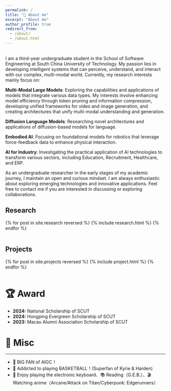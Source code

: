 ```yaml
---
permalink: /
title: "👋 About me"
excerpt: "About me"
author_profile: true
redirect_from: 
  - /about/
  - /about.html
---
```


<br />
I am a third-year undergraduate student in the School of Software Engineering at South China University of Technology. My passion lies in developing intelligent systems that can perceive, understand, and interact with our complex, multi-modal world. Currently, my research interests mainly focus on:

**Multi-Modal Large Models**: Exploring the capabilities and applications of models that integrate various data types. My interests involve enhancing model efficiency through token pruning and information compression, developing unified frameworks for video and image generation, and creating architectures that unify multi-modal understanding and generation.

**Diffusion Language Models**: Researching novel architectures and applications of diffusion-based models for language.

**Embodied AI**: Focusing on foundational models for robotics that leverage force-feedback data to enhance physical interaction.

**AI for Industry**: Investigating the practical application of AI technologies to transform various sectors, including Education, Recruitment, Healthcare, and ERP.

As an undergraduate researcher in the early stages of my academic journey, I maintain an open and curious mindset. I am always enthusiastic about exploring emerging technologies and innovative applications. Feel free to contact me if you are interested in discussing or exploring collaborations.

Research
------
<div>
  <table>
  {% for post in site.research reversed %}
    <tr>{% include research.html %}</tr>
  {% endfor %}
  </table>
</div>

Projects
------
<div>
  <table>
  {% for post in site.projects reversed %}
    <tr>{% include project.html %}</tr>
  {% endfor %}
  </table>
</div>

# 🏆 Award
* <b>2024:</b> National Scholarship of SCUT
* <b>2024:</b> Hongping Evergreen Scholarship of SCUT
* <b>2023:</b> Macau Alumni Association Scholarship of SCUT

# 🎯 Misc
------
* 👋 BIG FAN of AIGC！<br>
* 🏀 Addicted to playing BASKETBALL！(Superfan of Kyrie & Harden)<br>
* 🎹 Enjoy playing the electronic keyboard、📚 Reading（G.E.B.）、🎬 Watching anime（Arcane/Attack on Titan/Cyberpunk: Edgerunners）<br>





